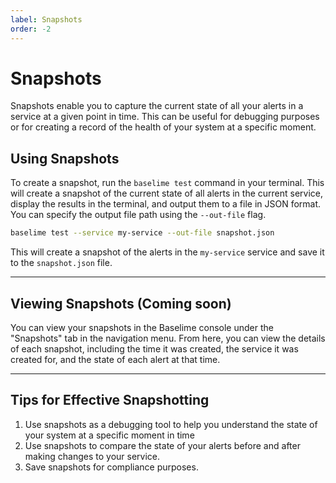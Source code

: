 ```yaml
---
label: Snapshots
order: -2
---
```


# Snapshots

Snapshots enable you to capture the current state of all your alerts in a service at a given point in time. This can be useful for debugging purposes or for creating a record of the health of your system at a specific moment.

## Using Snapshots

To create a snapshot, run the `baselime test` command in your terminal. This will create a snapshot of the current state of all alerts in the current service, display the results in the terminal, and output them to a file in JSON format. You can specify the output file path using the `--out-file` flag.

```bash # :icon-terminal: terminal
baselime test --service my-service --out-file snapshot.json
```

This will create a snapshot of the alerts in the `my-service` service and save it to the `snapshot.json` file.

---

## Viewing Snapshots (Coming soon)

You can view your snapshots in the Baselime console under the "Snapshots" tab in the navigation menu. From here, you can view the details of each snapshot, including the time it was created, the service it was created for, and the state of each alert at that time.

---

## Tips for Effective Snapshotting

1. Use snapshots as a debugging tool to help you understand the state of your system at a specific moment in time
2. Use snapshots to compare the state of your alerts before and after making changes to your service.
3. Save snapshots for compliance purposes.

